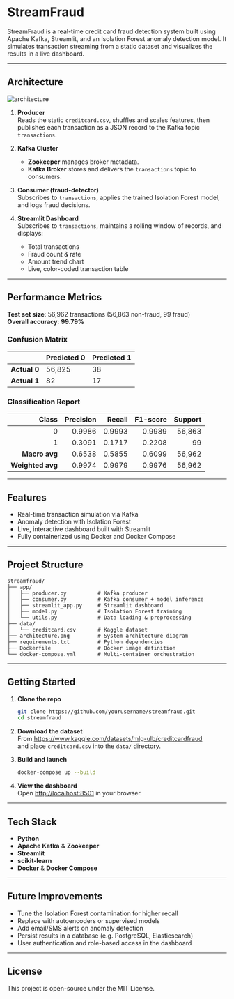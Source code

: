 # StreamFraud

StreamFraud is a real-time credit card fraud detection system built using Apache Kafka, Streamlit, and an Isolation Forest anomaly detection model. It simulates transaction streaming from a static dataset and visualizes the results in a live dashboard.

---

## Architecture

![architecture](https://github.com/user-attachments/assets/dbaee617-4185-4611-867d-47975ec46b2e)


1. **Producer**  
   Reads the static `creditcard.csv`, shuffles and scales features, then publishes each transaction as a JSON record to the Kafka topic `transactions`.

2. **Kafka Cluster**  
   - **Zookeeper** manages broker metadata.  
   - **Kafka Broker** stores and delivers the `transactions` topic to consumers.

3. **Consumer (fraud-detector)**  
   Subscribes to `transactions`, applies the trained Isolation Forest model, and logs fraud decisions.

4. **Streamlit Dashboard**  
   Subscribes to `transactions`, maintains a rolling window of records, and displays:
   - Total transactions
   - Fraud count & rate
   - Amount trend chart
   - Live, color-coded transaction table

---

## Performance Metrics

**Test set size**: 56,962 transactions (56,863 non-fraud, 99 fraud)  
**Overall accuracy**: **99.79%**

### Confusion Matrix

|                | Predicted 0 | Predicted 1 |
|----------------|-------------|-------------|
| **Actual 0**   | 56,825      | 38          |
| **Actual 1**   | 82          | 17          |

### Classification Report

| Class | Precision | Recall | F1-score | Support |
|------:|----------:|-------:|---------:|--------:|
|     0 |     0.9986 |  0.9993 |   0.9989 |   56,863 |
|     1 |     0.3091 |  0.1717 |   0.2208 |       99 |
| **Macro avg**    | 0.6538    | 0.5855   | 0.6099   |   56,962 |
| **Weighted avg** | 0.9974    | 0.9979   | 0.9976   |   56,962 |

---

## Features

- Real-time transaction simulation via Kafka  
- Anomaly detection with Isolation Forest  
- Live, interactive dashboard built with Streamlit  
- Fully containerized using Docker and Docker Compose  

---

## Project Structure

```
streamfraud/
├── app/
│   ├── producer.py          # Kafka producer
│   ├── consumer.py          # Kafka consumer + model inference
│   ├── streamlit_app.py     # Streamlit dashboard
│   ├── model.py             # Isolation Forest training
│   └── utils.py             # Data loading & preprocessing
├── data/
│   └── creditcard.csv       # Kaggle dataset
├── architecture.png         # System architecture diagram
├── requirements.txt         # Python dependencies
├── Dockerfile               # Docker image definition
└── docker-compose.yml       # Multi-container orchestration
```

---

## Getting Started

1. **Clone the repo**  
   ```bash
   git clone https://github.com/yourusername/streamfraud.git
   cd streamfraud
   ```

2. **Download the dataset**  
   From https://www.kaggle.com/datasets/mlg-ulb/creditcardfraud  
   and place `creditcard.csv` into the `data/` directory.

3. **Build and launch**  
   ```bash
   docker-compose up --build
   ```

4. **View the dashboard**  
   Open <http://localhost:8501> in your browser.

---

## Tech Stack

- **Python**  
- **Apache Kafka** & **Zookeeper**  
- **Streamlit**  
- **scikit-learn**  
- **Docker** & **Docker Compose**

---

## Future Improvements

- Tune the Isolation Forest contamination for higher recall  
- Replace with autoencoders or supervised models  
- Add email/SMS alerts on anomaly detection  
- Persist results in a database (e.g. PostgreSQL, Elasticsearch)  
- User authentication and role-based access in the dashboard  

---

## License

This project is open-source under the MIT License.
